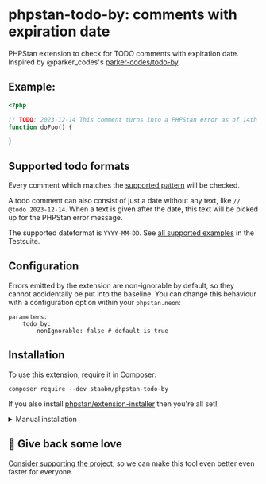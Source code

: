 # phpstan-todo-by: comments with expiration date

PHPStan extension to check for TODO comments with expiration date.
Inspired by @parker_codes's [parker-codes/todo-by](https://github.com/parker-codes/todo_by).

## Example:

```php
<?php

// TODO: 2023-12-14 This comment turns into a PHPStan error as of 14th december 2023
function doFoo() {

}

```

## Supported todo formats

Every comment which matches the [supported pattern](https://github.com/staabm/phpstan-todo-by/blob/main/src/TodoByRule.php#L25-L31) will be checked.

A todo comment can also consist of just a date without any text, like `// @todo 2023-12-14`.
When a text is given after the date, this text will be picked up for the PHPStan error message.

The supported dateformat is `YYYY-MM-DD`. See [all supported examples](https://github.com/staabm/phpstan-todo-by/blob/main/tests/data/example.php) in the Testsuite.


## Configuration

Errors emitted by the extension are non-ignorable by default, so they cannot accidentally be put into the baseline.
You can change this behaviour with a configuration option within your `phpstan.neon`:

```neon
parameters:
    todo_by:
        nonIgnorable: false # default is true
```

## Installation

To use this extension, require it in [Composer](https://getcomposer.org/):

```
composer require --dev staabm/phpstan-todo-by
```

If you also install [phpstan/extension-installer](https://github.com/phpstan/extension-installer) then you're all set!

<details>
  <summary>Manual installation</summary>

If you don't want to use `phpstan/extension-installer`, include extension.neon in your project's PHPStan config:

```
includes:
    - vendor/staabm/phpstan-todo-by/extension.neon
```

</details>

## 💌 Give back some love

[Consider supporting the project](https://github.com/sponsors/staabm), so we can make this tool even better even faster for everyone.
